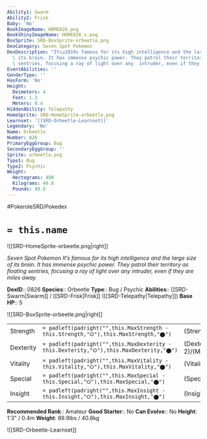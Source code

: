 ```yaml
---
Ability1: Swarm
Ability2: Frisk
Baby: 'No'
BookImageName: HOME826.png
BookShinyImageName: HOME826_s.png
BoxSprite: SRD-BoxSprite-orbeetle.png
DexCategory: Seven Spot Pokemon
DexDescription: "It\u2019s famous for its high intelligence and the large size of\
  \ its brain. It has immense psychic power. They patrol their territory as floating\
  \ sentries, focusing a ray of light over any  intruder, even if they are miles away."
EventAbilities: ''
GenderType: ''
HasForm: 'No'
Height:
  Deimeters: 4
  Feet: 1.3
  Meters: 0.4
HiddenAbility: Telepathy
HomeSprite: SRD-HomeSprite-orbeetle.png
Learnset: '[[SRD-Orbeetle-Learnset]]'
Legendary: 'No'
Name: Orbeetle
Number: 826
PrimaryEggGroup: Bug
SecondaryEggGroup: ''
Sprite: orbeetle.png
Type1: Bug
Type2: Psychic
Weight:
  Hectograms: 408
  Kilograms: 40.8
  Pounds: 89.9
---
```


#PokeroleSRD/Pokedex

# `= this.name`

![[SRD-HomeSprite-orbeetle.png|right]]

*Seven Spot Pokemon*
*It’s famous for its high intelligence and the large size of its brain. It has immense psychic power. They patrol their territory as floating sentries, focusing a ray of light over any  intruder, even if they are miles away.*

**DexID**:: 0826
**Species**:: Orbeetle
**Type**:: Bug / Psychic
**Abilities**:: [[SRD-Swarm|Swarm]] / [[SRD-Frisk|Frisk]] ([[SRD-Telepathy|Telepathy]])
**Base HP**:: 5

![[SRD-BoxSprite-orbeetle.png|right]]

|           |                                                                                        |                                          |
| --------- | -------------------------------------------------------------------------------------- | ---------------------------------------- |
| Strength  | `= padleft(padright("",this.MaxStrength - this.Strength,"⭘"),this.MaxStrength,"⬤")`    | (Strength::2)/(MaxStrength::4)   |
| Dexterity | `= padleft(padright("",this.MaxDexterity - this.Dexterity,"⭘"),this.MaxDexterity,"⬤")` | (Dexterity:: 2)/(MaxDexterity::4) |
| Vitality  | `= padleft(padright("",this.MaxVitality - this.Vitality,"⭘"),this.MaxVitality,"⬤")`    | (Vitality::3)/(MaxVitality::6)   |
| Special   | `= padleft(padright("",this.MaxSpecial - this.Special,"⭘"),this.MaxSpecial,"⬤")`       | (Special::2)/(MaxSpecial::5)     |
| Insight   | `= padleft(padright("",this.MaxInsight - this.Insight,"⭘"),this.MaxInsight,"⬤")`       | (Insight::3)/(MaxInsight::7)     |

**Recommended Rank**:: Amateur
**Good Starter**:: No
**Can Evolve**:: No
**Height**: 1'3" / 0.4m
**Weight**: 89.9lbs / 40.8kg

![[SRD-Orbeetle-Learnset]]